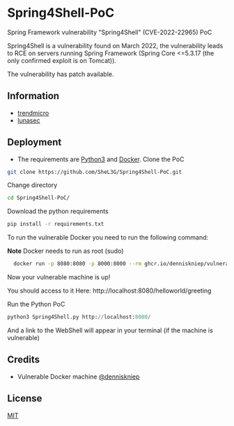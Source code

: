 # Spring4Shell-PoC
Spring Framework vulnerability "Spring4Shell" (CVE-2022-22965) PoC

Spring4Shell is a vulnerability found on March 2022, the vulnerability leads to RCE on
servers running Spring Framework (Spring Core <=5.3.17 (the only confirmed exploit is on Tomcat)).

The vulnerability has patch available. 

## Information

 - [trendmicro](https://www.trendmicro.com/en_us/research/22/d/cve-2022-22965-analyzing-the-exploitation-of-spring4shell-vulner.html)
 - [lunasec](https://www.lunasec.io/docs/blog/spring-rce-vulnerabilities/)

## Deployment

- The requirements are [Python3](https://www.python.org/) and [Docker](https://www.docker.com/).
Clone the PoC

```bash
git clone https://github.com/SheL3G/Spring4Shell-PoC.git
```

Change directory

```bash
cd Spring4Shell-PoC/
```

Download the python requirements

```bash
pip install -r requirements.txt
```

To run the vulnerable Docker you need to run the following command:

**Note** Docker needs to run as root (sudo)

```bash
  docker run -p 8080:8080 -p 8000:8000 --rm ghcr.io/denniskniep/vulnerable-app-spring4shell:latest
```

Now your vulnerable machine is up!

You should access to it Here: http://localhost:8080/helloworld/greeting

Run the Python PoC

```python
python3 Spring4Shell.py http://localhost:8080/
```

And a link to the WebShell will appear in your terminal (if the machine is vulnerable)

## Credits

- Vulnerable Docker machine [@denniskniep](https://github.com/denniskniep/Spring4Shell-vulnerable-app)

## License

[MIT](https://choosealicense.com/licenses/mit/)
